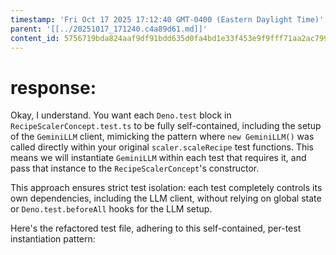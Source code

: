 ```yaml
---
timestamp: 'Fri Oct 17 2025 17:12:40 GMT-0400 (Eastern Daylight Time)'
parent: '[[../20251017_171240.c4a89d61.md]]'
content_id: 5756719bda824aaf9df91bdd635d0fa4bd1e33f453e9f9fff71aa2ac799e3142
---
```


# response:

Okay, I understand. You want each `Deno.test` block in `RecipeScalerConcept.test.ts` to be fully self-contained, including the setup of the `GeminiLLM` client, mimicking the pattern where `new GeminiLLM()` was called directly within your original `scaler.scaleRecipe` test functions. This means we will instantiate `GeminiLLM` within each test that requires it, and pass that instance to the `RecipeScalerConcept`'s constructor.

This approach ensures strict test isolation: each test completely controls its own dependencies, including the LLM client, without relying on global state or `Deno.test.beforeAll` hooks for the LLM setup.

Here's the refactored test file, adhering to this self-contained, per-test instantiation pattern:
